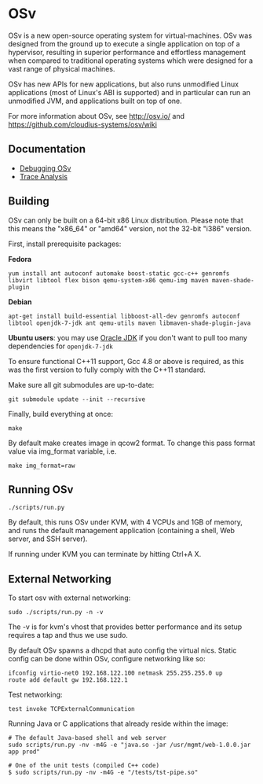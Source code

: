 # OSv

OSv is a new open-source operating system for virtual-machines.
OSv was designed from the ground up to execute a single application on top
of a hypervisor, resulting in superior performance and effortless management
when compared to traditional operating systems which were designed for
a vast range of physical machines.

OSv has new APIs for new applications, but also runs unmodified Linux
applications (most of Linux's ABI is supported) and in particular can run
an unmodified JVM, and applications built on top of one.

For more information about OSv, see http://osv.io/ and
https://github.com/cloudius-systems/osv/wiki

## Documentation

* [Debugging OSv](https://github.com/cloudius-systems/osv/wiki/Debugging-OSv)
* [Trace Analysis](https://github.com/cloudius-systems/osv/wiki/Trace-analysis-using-trace.py)

## Building

OSv can only be built on a 64-bit x86 Linux distribution. Please note that
this means the "x86_64" or "amd64" version, not the 32-bit "i386" version.

First, install prerequisite packages:

**Fedora**

```
yum install ant autoconf automake boost-static gcc-c++ genromfs libvirt libtool flex bison qemu-system-x86 qemu-img maven maven-shade-plugin
```

**Debian**

```
apt-get install build-essential libboost-all-dev genromfs autoconf libtool openjdk-7-jdk ant qemu-utils maven libmaven-shade-plugin-java
```

**Ubuntu users**: you may use [Oracle JDK][] if you don't want to pull too many
dependencies for ``openjdk-7-jdk``

[Oracle JDK]: https://launchpad.net/~webupd8team/+archive/java

To ensure functional C++11 support, Gcc 4.8 or above is required, as this was
the first version to fully comply with the C++11 standard.

Make sure all git submodules are up-to-date:

```
git submodule update --init --recursive
```

Finally, build everything at once:

```
make
```

By default make creates image in qcow2 format. To change this pass format value via img_format variable, i.e.

```
make img_format=raw
```

## Running OSv

```
./scripts/run.py
```

By default, this runs OSv under KVM, with 4 VCPUs and 1GB of memory,
and runs the default management application (containing a shell, Web
server, and SSH server).

If running under KVM you can terminate by hitting Ctrl+A X.


## External Networking

To start osv with external networking:

```
sudo ./scripts/run.py -n -v
```

The -v is for kvm's vhost that provides better performance
and its setup requires a tap and thus we use sudo.

By default OSv spawns a dhcpd that auto config the virtual nics.
Static config can be done within OSv, configure networking like so:

```
ifconfig virtio-net0 192.168.122.100 netmask 255.255.255.0 up
route add default gw 192.168.122.1
```

Test networking:

```
test invoke TCPExternalCommunication
```

Running Java or C applications that already reside within the image:

```
# The default Java-based shell and web server
sudo scripts/run.py -nv -m4G -e "java.so -jar /usr/mgmt/web-1.0.0.jar app prod"

# One of the unit tests (compiled C++ code)
$ sudo scripts/run.py -nv -m4G -e "/tests/tst-pipe.so"
```
